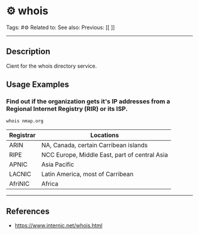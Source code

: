 # ⚙️ whois
Tags: #⚙️ 
Related to: 
See also: 
Previous: [[ ]]

---
## Description
Cient for the whois directory service.

## Usage Examples

### Find out if the organization gets it's IP addresses from a Regional Internet Registry (RIR) or its ISP.

	whois nmap.org

Registrar | Locations
----------|----------------------------------------------
ARIN|		NA, Canada, certain Carribean islands  
RIPE|		NCC Europe, Middle East, part of central Asia  
APNIC|		Asia Pacific  
LACNIC|		Latin America, most of Carribean  
AfriNIC|	Africa


---
## References
- https://www.internic.net/whois.html